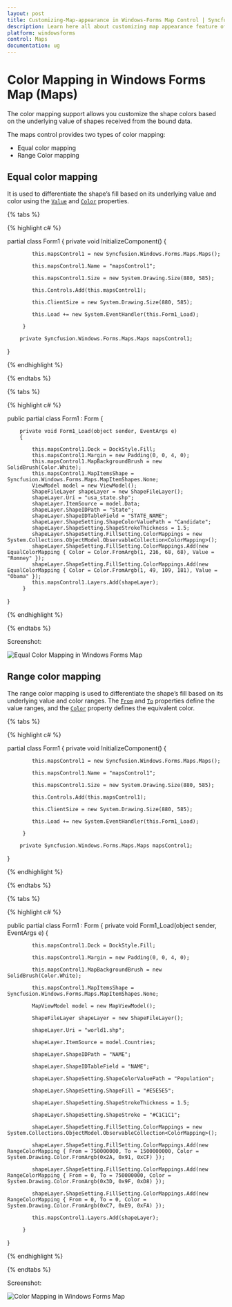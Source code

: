 ```yaml
---
layout: post
title: Customizing-Map-appearance in Windows-Forms Map Control | Syncfusion®
description: Learn here all about customizing map appearance feature of Syncfusion® Windows Forms Map (Maps) control and more.
platform: windowsforms
control: Maps
documentation: ug
---
```


# Color Mapping in Windows Forms Map (Maps)

The color mapping support allows you customize the shape colors based on the underlying value of shapes received from the bound data.

The maps control provides two types of color mapping:

* Equal color mapping
* Range Color mapping

## Equal color mapping

It is used to differentiate the shape’s fill based on its underlying value and color using the [`Value`](https://help.syncfusion.com/cr/windowsforms/Syncfusion.UI.Xaml.Maps.EqualColorMapping.html#Syncfusion_UI_Xaml_Maps_EqualColorMapping_Value) and [`Color`](https://help.syncfusion.com/cr/windowsforms/Syncfusion.UI.Xaml.Maps.ColorMapping.html#Syncfusion_UI_Xaml_Maps_ColorMapping_Color) properties.

{% tabs %}

{% highlight c# %}

partial class Form1
{
         private void InitializeComponent()
         {

            this.mapsControl1 = new Syncfusion.Windows.Forms.Maps.Maps();

            this.mapsControl1.Name = "mapsControl1";

            this.mapsControl1.Size = new System.Drawing.Size(880, 585); 

            this.Controls.Add(this.mapsControl1);  

            this.ClientSize = new System.Drawing.Size(880, 585);          

            this.Load += new System.EventHandler(this.Form1_Load);

         }

        private Syncfusion.Windows.Forms.Maps.Maps mapsControl1;

}  

{% endhighlight %}

{% endtabs %}

{% tabs %}

{% highlight c# %}

  public partial class Form1 : Form
{

        private void Form1_Load(object sender, EventArgs e)
        {

            this.mapsControl1.Dock = DockStyle.Fill;
            this.mapsControl1.Margin = new Padding(0, 0, 4, 0);
            this.mapsControl1.MapBackgroundBrush = new SolidBrush(Color.White);
            this.mapsControl1.MapItemsShape = Syncfusion.Windows.Forms.Maps.MapItemShapes.None;
            ViewModel model = new ViewModel();
            ShapeFileLayer shapeLayer = new ShapeFileLayer();
            shapeLayer.Uri = "usa_state.shp";
            shapeLayer.ItemSource = model.Data;
            shapeLayer.ShapeIDPath = "State";
            shapeLayer.ShapeIDTableField = "STATE_NAME";
            shapeLayer.ShapeSetting.ShapeColorValuePath = "Candidate";
            shapeLayer.ShapeSetting.ShapeStrokeThickness = 1.5;
            shapeLayer.ShapeSetting.FillSetting.ColorMappings = new System.Collections.ObjectModel.ObservableCollection<ColorMapping>();            
            shapeLayer.ShapeSetting.FillSetting.ColorMappings.Add(new EqualColorMapping { Color = Color.FromArgb(1, 216, 68, 68), Value = "Romney" });
            shapeLayer.ShapeSetting.FillSetting.ColorMappings.Add(new EqualColorMapping { Color = Color.FromArgb(1, 49, 109, 181), Value = "Obama" });
            this.mapsControl1.Layers.Add(shapeLayer);
         }
} 

{% endhighlight %}

{% endtabs %}

Screenshot:

![Equal Color Mapping in Windows Forms Map](Customizing-Map-appearance_images/customizing-map-appearance-with-equal-color-mapping.png)

## Range color mapping

The range color mapping is used to differentiate the shape’s fill based on its underlying value and color ranges. The [`From`](https://help.syncfusion.com/cr/windowsforms/Syncfusion.UI.Xaml.Maps.RangeColorMapping.html#Syncfusion_UI_Xaml_Maps_RangeColorMapping_From) and [`To`](https://help.syncfusion.com/cr/windowsforms/Syncfusion.UI.Xaml.Maps.RangeColorMapping.html#Syncfusion_UI_Xaml_Maps_RangeColorMapping_To) properties define the value ranges, and the [`Color`](https://help.syncfusion.com/cr/windowsforms/Syncfusion.UI.Xaml.Maps.ColorMapping.html#Syncfusion_UI_Xaml_Maps_ColorMapping_Color) property defines the equivalent color.

{% tabs %}

{% highlight c# %}

partial class Form1
{
         private void InitializeComponent()
         {

            this.mapsControl1 = new Syncfusion.Windows.Forms.Maps.Maps();

            this.mapsControl1.Name = "mapsControl1";

            this.mapsControl1.Size = new System.Drawing.Size(880, 585); 

            this.Controls.Add(this.mapsControl1);  

            this.ClientSize = new System.Drawing.Size(880, 585);          

            this.Load += new System.EventHandler(this.Form1_Load);

         }

        private Syncfusion.Windows.Forms.Maps.Maps mapsControl1;

}  

{% endhighlight %}

{% endtabs %}

{% tabs %}

{% highlight c# %}

public partial class Form1 : Form
{
        private void Form1_Load(object sender, EventArgs e)
        {

            this.mapsControl1.Dock = DockStyle.Fill;

            this.mapsControl1.Margin = new Padding(0, 0, 4, 0);

            this.mapsControl1.MapBackgroundBrush = new SolidBrush(Color.White);

            this.mapsControl1.MapItemsShape = Syncfusion.Windows.Forms.Maps.MapItemShapes.None;

            MapViewModel model = new MapViewModel();

            ShapeFileLayer shapeLayer = new ShapeFileLayer();

            shapeLayer.Uri = "world1.shp";

            shapeLayer.ItemSource = model.Countries;

            shapeLayer.ShapeIDPath = "NAME";

            shapeLayer.ShapeIDTableField = "NAME";

            shapeLayer.ShapeSetting.ShapeColorValuePath = "Population";

            shapeLayer.ShapeSetting.ShapeFill = "#E5E5E5";

            shapeLayer.ShapeSetting.ShapeStrokeThickness = 1.5;

            shapeLayer.ShapeSetting.ShapeStroke = "#C1C1C1";

            shapeLayer.ShapeSetting.FillSetting.ColorMappings = new System.Collections.ObjectModel.ObservableCollection<ColorMapping>();

            shapeLayer.ShapeSetting.FillSetting.ColorMappings.Add(new RangeColorMapping { From = 750000000, To = 1500000000, Color = System.Drawing.Color.FromArgb(0x2A, 0x91, 0xCF) });

            shapeLayer.ShapeSetting.FillSetting.ColorMappings.Add(new RangeColorMapping { From = 0, To = 750000000, Color = System.Drawing.Color.FromArgb(0x3D, 0x9F, 0xD8) });

            shapeLayer.ShapeSetting.FillSetting.ColorMappings.Add(new RangeColorMapping { From = 0, To = 0, Color = System.Drawing.Color.FromArgb(0xC7, 0xE9, 0xFA) });

            this.mapsControl1.Layers.Add(shapeLayer);

         }
}       

{% endhighlight %}

{% endtabs %}

Screenshot:

![Color Mapping in Windows Forms Map](Customizing-Map-appearance_images/Customizing-Map-appearance_img1.png)
